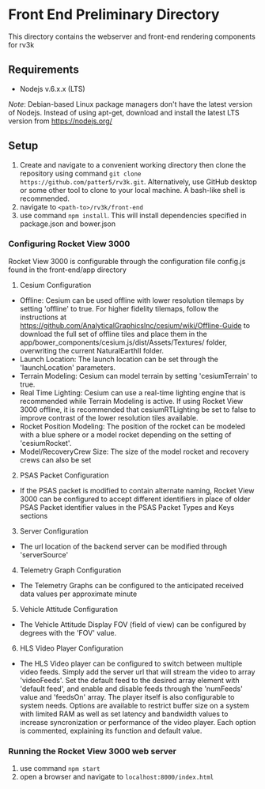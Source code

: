 # Front End Preliminary Directory
This directory contains the webserver and front-end rendering components for rv3k
## Requirements
- Nodejs v.6.x.x (LTS)

_Note_: Debian-based Linux package managers don't have the latest version of Nodejs. Instead of using apt-get, download and install the latest LTS version from https://nodejs.org/

## Setup
1. Create and navigate to a convenient working directory then clone the repository using command `git clone https://github.com/patter5/rv3k.git`.
Alternatively, use GitHub desktop or some other tool to clone to your local machine. A bash-like shell is recommended.
2. navigate to `<path-to>/rv3k/front-end`
3. use command `npm install`. This will install dependencies specified in package.json and bower.json

### Configuring Rocket View 3000
Rocket View 3000 is configurable through the configuration file config.js found in the front-end/app directory
1. Cesium Configuration
- Offline: Cesium can be used offline with lower resolution tilemaps by setting 'offline' to true. For higher fidelity tilemaps, follow the instructions at https://github.com/AnalyticalGraphicsInc/cesium/wiki/Offline-Guide to download the full set of offline tiles and place them in the app/bower_components/cesium.js/dist/Assets/Textures/ folder, overwriting the current NaturalEarthII folder.
- Launch Location: The launch location can be set through the 'launchLocation' parameters.
- Terrain Modeling: Cesium can model terrain by setting 'cesiumTerrain' to true.
- Real Time Lighting: Cesium can use a real-time lighting engine that is recommended while Terrain Modeling is active. If using Rocket View 3000 offline, it is recommended that cesiumRTLighting be set to false to improve contrast of the lower resolution tiles available.
- Rocket Position Modeling: The position of the rocket can be modeled with a blue sphere or a model rocket depending on the setting of 'cesiumRocket'.
- Model/RecoveryCrew Size: The size of the model rocket and recovery crews can also be set
2. PSAS Packet Configuration
- If the PSAS packet is modified to contain alternate naming, Rocket View 3000 can be configured to accept different identifiers in place of older PSAS Packet identifier values in the PSAS Packet Types and Keys sections
3. Server Configuration
- The url location of the backend server can be modified through 'serverSource'
4. Telemetry Graph Configuration
- The Telemetry Graphs can be configured to the anticipated received data values per approximate minute
5. Vehicle Attitude Configuration
- The Vehicle Attitude Display FOV (field of view) can be configured by degrees with the 'FOV' value.
6. HLS Video Player Configuration
- The HLS Video player can be configured to switch between multiple video feeds. Simply add the server url that will stream the video to array 'videoFeeds'. Set the default feed to the desired array element with 'default feed', and enable and disable feeds through the 'numFeeds' value and 'feedsOn' array. The player itself is also configurable to system needs. Options are available to restrict buffer size on a system with limited RAM as well as set latency and bandwidth values to increase syncronization or performance of the video player. Each option is commented, explaining its function and default value.

### Running the Rocket View 3000 web server
1. use command `npm start`
2. open a browser and navigate to `localhost:8000/index.html`
